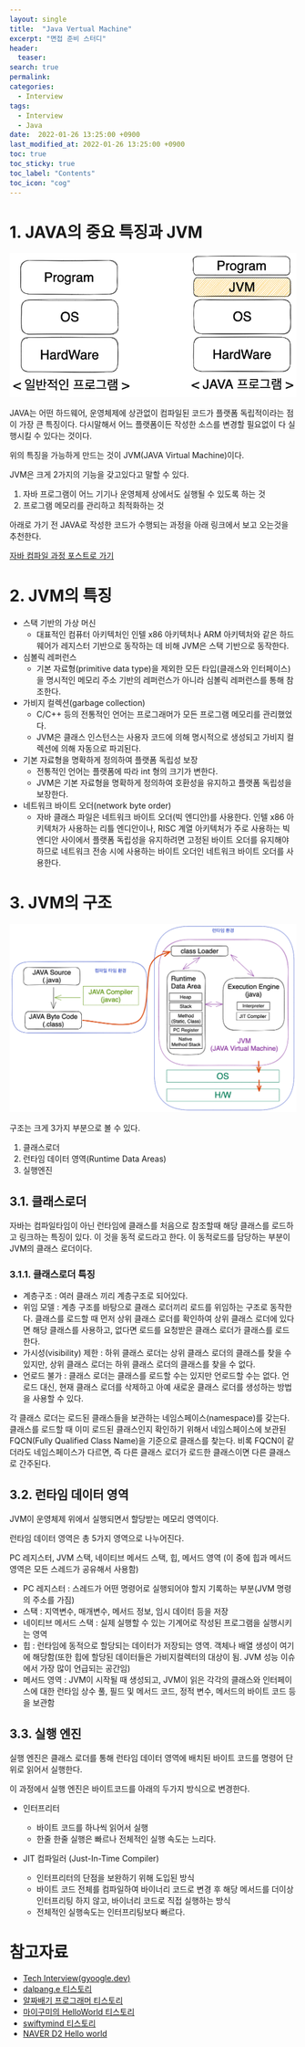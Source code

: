 ```yaml
---
layout: single
title:  "Java Vertual Machine"
excerpt: "면접 준비 스터디"
header:
  teaser: 
search: true
permalink:
categories: 
  - Interview
tags:
  - Interview
  - Java
date:  2022-01-26 13:25:00 +0900
last_modified_at: 2022-01-26 13:25:00 +0900
toc: true
toc_sticky: true
toc_label: "Contents"
toc_icon: "cog"
---
```


# 1. JAVA의 중요 특징과 JVM

![JAVA Program](/assets/images/posts/BackEnd/Interview/JAVA_Compile/01_JAVA_Program.png)

JAVA는 어떤 하드웨어, 운영체제에 상관없이 컴파일된 코드가 플랫폼 독립적이라는 점이 가장 큰 특징이다. 다시말해서 어느 플랫폼이든 작성한 소스를 변경할 필요없이 다 실행시킬 수 있다는 것이다.

위의 특징을 가능하게 만드는 것이 JVM(JAVA Virtual Machine)이다.

JVM은 크게 2가지의 기능을 갖고있다고 말할 수 있다.

1. 자바 프로그램이 어느 기기나 운영체제 상에서도 실행될 수 있도록 하는 것
2. 프로그램 메모리를 관리하고 최적화하는 것

아래로 가기 전 JAVA로 작성한 코드가 수행되는 과정을 아래 링크에서 보고 오는것을 추천한다.

[자바 컴파일 과정 포스트로 가기](https://jungeu1509.github.io/interview/JAVA_Compile/)

# 2. JVM의 특징
- 스택 기반의 가상 머신
    - 대표적인 컴퓨터 아키텍처인 인텔 x86 아키텍처나 ARM 아키텍처와 같은 하드웨어가 레지스터 기반으로 동작하는 데 비해 JVM은 스택 기반으로 동작한다.
- 심볼릭 레퍼런스
    - 기본 자료형(primitive data type)을 제외한 모든 타입(클래스와 인터페이스)을 명시적인 메모리 주소 기반의 레퍼런스가 아니라 심볼릭 레퍼런스를 통해 참조한다.
- 가비지 컬렉션(garbage collection)
    - C/C++ 등의 전통적인 언어는 프로그래머가 모든 프로그램 메모리를 관리했었다.
    - JVM은 클래스 인스턴스는 사용자 코드에 의해 명시적으로 생성되고 가비지 컬렉션에 의해 자동으로 파괴된다.
- 기본 자료형을 명확하게 정의하여 플랫폼 독립성 보장
    - 전통적인 언어는 플랫폼에 따라 int 형의 크기가 변한다. 
    - JVM은 기본 자료형을 명확하게 정의하여 호환성을 유지하고 플랫폼 독립성을 보장한다.
- 네트워크 바이트 오더(network byte order)
    - 자바 클래스 파일은 네트워크 바이트 오더(빅 엔디안)를 사용한다. 인텔 x86 아키텍처가 사용하는 리틀 엔디안이나, RISC 계열 아키텍처가 주로 사용하는 빅 엔디안 사이에서 플랫폼 독립성을 유지하려면 고정된 바이트 오더를 유지해야하므로 네트워크 전송 시에 사용하는 바이트 오더인 네트워크 바이트 오더를 사용한다.

# 3. JVM의 구조

![JAVA Program](/assets/images/posts/BackEnd/Interview/JAVA_Compile/03_JAVA_Compile.png)

구조는 크게 3가지 부분으로 볼 수 있다.

1. 클래스로더
2. 런타임 데이터 영역(Runtime Data Areas)
3. 실행엔진

## 3.1. 클래스로더

자바는 컴파일타임이 아닌 런타임에 클래스를 처음으로 참조할때 해당 클래스를 로드하고 링크하는 특징이 있다. 이 것을 동적 로드라고 한다. 이 동적로드를 담당하는 부분이 JVM의 클래스 로더이다.

### 3.1.1. 클래스로더 특징

- 계층구조 : 여러 클래스 끼리 계층구조로 되어있다.  
- 위임 모델 : 계층 구조를 바탕으로 클래스 로더끼리 로드를 위임하는 구조로 동작한다. 클래스를 로드할 때 먼저 상위 클래스 로더를 확인하여 상위 클래스 로더에 있다면 해당 클래스를 사용하고, 없다면 로드를 요청받은 클래스 로더가 클래스를 로드한다.
- 가시성(visibility) 제한 : 하위 클래스 로더는 상위 클래스 로더의 클래스를 찾을 수 있지만, 상위 클래스 로더는 하위 클래스 로더의 클래스를 찾을 수 없다.
- 언로드 불가 : 클래스 로더는 클래스를 로드할 수는 있지만 언로드할 수는 없다. 언로드 대신, 현재 클래스 로더를 삭제하고 아예 새로운 클래스 로더를 생성하는 방법을 사용할 수 있다.

각 클래스 로더는 로드된 클래스들을 보관하는 네임스페이스(namespace)를 갖는다. 클래스를 로드할 때 이미 로드된 클래스인지 확인하기 위해서 네임스페이스에 보관된 FQCN(Fully Qualified Class Name)을 기준으로 클래스를 찾는다. 비록 FQCN이 같더라도 네임스페이스가 다르면, 즉 다른 클래스 로더가 로드한 클래스이면 다른 클래스로 간주된다.

## 3.2. 런타임 데이터 영역

JVM이 운영체제 위에서 실행되면서 할당받는 메모리 영역이다.

런타임 데이터 영역은 총 5가지 영역으로 나누어진다.

PC 레지스터, JVM 스택, 네이티브 메서드 스택, 힙, 메서드 영역 (이 중에 힙과 메서드 영역은 모든 스레드가 공유해서 사용함)

- PC 레지스터 : 스레드가 어떤 명령어로 실행되어야 할지 기록하는 부분(JVM 명령의 주소를 가짐)
- 스택 : 지역변수, 매개변수, 메서드 정보, 임시 데이터 등을 저장
- 네이티브 메서드 스택 : 실제 실행할 수 있는 기계어로 작성된 프로그램을 실행시키는 영역
- 힙 : 런타임에 동적으로 할당되는 데이터가 저장되는 영역. 객체나 배열 생성이 여기에 해당함(또한 힙에 할당된 데이터들은 가비지컬렉터의 대상이 됨. JVM 성능 이슈에서 가장 많이 언급되는 공간임)
- 메서드 영역 : JVM이 시작될 때 생성되고, JVM이 읽은 각각의 클래스와 인터페이스에 대한 런타임 상수 풀, 필드 및 메서드 코드, 정적 변수, 메서드의 바이트 코드 등을 보관함

## 3.3. 실행 엔진

실행 엔진은 클래스 로더를 통해 런타임 데이터 영역에 배치된 바이트 코드를 명령어 단위로 읽어서 실행한다.

이 과정에서 실행 엔진은 바이트코드를 아래의 두가지 방식으로 변경한다.

- 인터프리터
    - 바이트 코드를 하나씩 읽어서 실행
    - 한줄 한줄 실행은 빠르나 전체적인 실행 속도는 느리다.
  
- JIT 컴파일러 (Just-In-Time Compiler)
    - 인터프리터의 단점을 보완하기 위해 도입된 방식
    - 바이트 코드 전체를 컴파일하여 바이너리 코드로 변경 후 해당 메서드를 더이상 인터프리팅 하지 않고, 바이너리 코드로 직접 실행하는 방식
    - 전체적인 실행속도는 인터프리팅보다 빠르다.


# 참고자료

- [Tech Interview(gyoogle.dev)](https://gyoogle.dev/blog/computer-language/Java/Java%20Virtual%20Machine.html)
- [dalpang.e 티스토리](https://steady-snail.tistory.com/67)
- [알짜배기 프로그래머 티스토리](https://aljjabaegi.tistory.com/387)
- [마이구미의 HelloWorld 티스토리](https://mygumi.tistory.com/115)
- [swiftymind 티스토리](https://swiftymind.tistory.com/78)
- [NAVER D2 Hello world](https://d2.naver.com/helloworld/1230)
